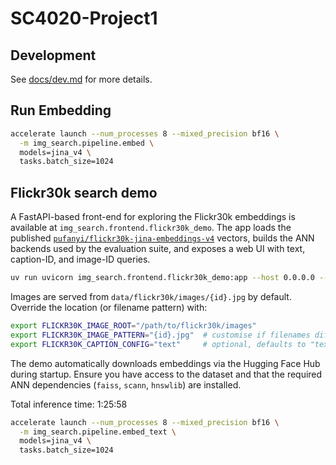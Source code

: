 # SC4020-Project1

## Development

See [docs/dev.md](docs/dev.md) for more details.

## Run Embedding

```sh
accelerate launch --num_processes 8 --mixed_precision bf16 \
  -m img_search.pipeline.embed \
  models=jina_v4 \
  tasks.batch_size=1024
```

## Flickr30k search demo

A FastAPI-based front-end for exploring the Flickr30k embeddings is available at
`img_search.frontend.flickr30k_demo`. The app loads the published
[`pufanyi/flickr30k-jina-embeddings-v4`](https://huggingface.co/datasets/pufanyi/flickr30k-jina-embeddings-v4)
vectors, builds the ANN backends used by the evaluation suite, and exposes a web
UI with text, caption-ID, and image-ID queries.

```sh
uv run uvicorn img_search.frontend.flickr30k_demo:app --host 0.0.0.0 --port 8000
```

Images are served from `data/flickr30k/images/{id}.jpg` by default. Override the
location (or filename pattern) with:

```sh
export FLICKR30K_IMAGE_ROOT="/path/to/flickr30k/images"
export FLICKR30K_IMAGE_PATTERN="{id}.jpg"  # customise if filenames differ
export FLICKR30K_CAPTION_CONFIG="text"     # optional, defaults to "text"
```

The demo automatically downloads embeddings via the Hugging Face Hub during
startup. Ensure you have access to the dataset and that the required ANN
dependencies (`faiss`, `scann`, `hnswlib`) are installed.

Total inference time: 1:25:58

```sh
accelerate launch --num_processes 8 --mixed_precision bf16 \
  -m img_search.pipeline.embed_text \
  models=jina_v4 \
  tasks.batch_size=1024
```
